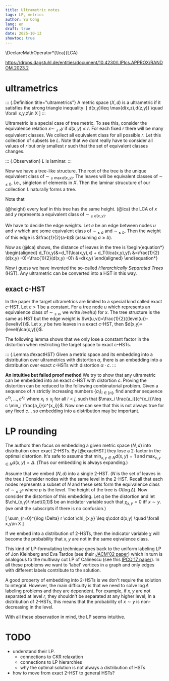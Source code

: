 ```yaml
---
title: Ultrametric notes
tags: LP, metrics
author: Yu Cong
lang: en
draft: true
date: 2025-10-13
showtoc: true
---
```


\DeclareMathOperator*{\lca}{LCA}

<https://drops.dagstuhl.de/entities/document/10.4230/LIPIcs.APPROX/RANDOM.2023.2>

# ultrametrics

::: {.Definition title="ultrametrics"}
A metric space $(X,d)$ is a ultrametric if it satisfies the strong triangle inequality:
\[
    d(x,y)\leq \max\{d(x,z),d(z,y)\} \quad \forall x,y,z\in X
\]
:::

Ultrametric is a special case of tree metric. To see this, consider the equivalence relation $x \sim_{\leq r} y$ if $d(x,y)\leq r$.
For each fixed $r$ there will be many equivalent classes. We collect all equivalent class for all possible $r$. Let this collection of subsets be $L$.
Note that we dont really have to consider all values of $r$ but only smallest $r$ such that the set of equivalent classes changes.

::: {.Observation}
$L$ is laminar.
:::

Now we have a tree-like structure. The root of the tree is the unique equivalent class of $\sim_{\leq \max d(x,y)}$. The leaves will be equivalent classes of $\sim_{\leq 0}$, i.e., singleton of elements in $X$. Then the laminar strucuture of our collection $L$ naturally forms a tree.

Note that 

(@height) every leaf in this tree has the same height.
(@lca) the LCA of $x$ and $y$ represents a equivalent class of $\sim_{\leq d(x,y)}$.

We have to decide the edge weights. Let $e$ be an edge between nodes $u$ and $v$ which are some equivalent class of $\sim_{\leq a}$ and $\sim_{\leq b}$. Then the weight of this edge is $\frac{1}{2}(a-b)$ (assuming $a\geq b$).

Now as (@lca) shows, the distance of leaves in the tree is
\begin{equation*}
\begin{aligned}
    d_T(x,y)&=d_T(\lca(x,y),x) + d_T(\lca(x,y),y)\\
            &=\frac{1}{2}(d(x,y) -0)+\frac{1}{2}(d(x,y) -0)\\
            &=d(x,y)
\end{aligned}
\end{equation*}

Now i guess we have invented the so-called *Hierarchically Separated Trees* (HST). Any ultrametric can be converted into a HST in this way.

## exact $c$-HST

In the paper the target ultrametrics are limited to a special kind called exact $c$-HST. Let $c>1$ be a constant. For a tree node $u$ which represents an equivalence class of $\sim_{\leq x}$, we write $level(u)$ for $x$. The tree structure is the same as HST but the edge weight is $w((u,v))=\frac{1}{2}({level(u)}-{level(v)})$. Let $x,y$ be two leaves in a exact $c$-HST, then $d(x,y)={level(\lca(x,y))}$.

The following lemma shows that we only lose a constant factor in the distortion when restricting the target space to exact $c$-HSTs.

::: {.Lemma #exactHST}
Given a metric space and its embedding into a distribution over ultrametrics with distortion $\alpha$, there is an embedding into a distribution over exact $c$-HSTs with distortion $\alpha\cdot c$.
:::

**An intuitive but failed proof method**
We try to show that any ultrametric can be embedded into an exact $c$-HST with distortion $c$. Proving the distortion can be reduced to the following combinatorial problem.
Given a sequence of $n$ strictly increasing numbers $\{a_i\}_{i\in [n]}$, find another sequence $c^{x_1},\dots, c^{x_n}$ where $x_i\leq x_j$ for all $i<j$, such that $\max_i \frac{a_i}{c^{x_i}}\leq c \min_i \frac{a_i}{c^{x_i}}$.
Now one can see that this is not always true for any fixed $c$... so embedding into a distribution may be important.

# LP rounding

The authors then focus on embedding a given metric space $(N,d)$ into distribution ober exact 2-HSTs. By [@exactHST] they lose a 2-factor in the optimal distortion.
It's safe to assume that $\min_{x,y\in N}d(x,y)=1$ and $\max_{x,y\in N}d(x,y)=\Delta$. (Thus our embedding is always expanding.)

Assume that we embed $(N,d)$ into a single 2-HST. ($N$ is the set of leaves in the tree.)
Consider nodes with the same level in the 2-HST. Recall that each nodes represents a subset of $N$ and these sets form the equivalence class of $\sim_{\leq 2^{p}}$ where $p$ is the level. The height of the tree is $O(\log \Delta)$.
Now consider the distortion of this embedding. Let $q$ be the distortion and let $\chi_{x,y}\in\set{0,1}$ be an incidator variable such that $\chi_{x,y}=0$ iff $x\sim y$. (we omit the subscripts if there is no confusion.)

\[
    \sum_{r=0}^{\log \Delta} r \cdot \chi_{x,y} \leq q\cdot d(x,y) \quad \forall x,y\in X
\]

<!-- For a fixed $r$, the equivalence relation $\sim$ defines a graph $(N,E)$ where $(u,v)\in E$ iff $u\sim v$ (equivalently, $d(u,v)\leq c^r$). -->


If we embed into a distribution of 2-HSTs, then the indicator variable $\chi$ will become the probability that $x,y$ are not in the same eqivalence class.

This kind of LP-formulating technique goes back to the uniform labeling LP of Jon Kleinberg and Eva Tardos (see their [JACM'02 paper](https://www.cs.cornell.edu/home/kleinber/focs99-mrf.pdf)) which in turn is analogous to the multiway cut LP of Călinescu (see this [IPCO'17 paper](https://arxiv.org/pdf/1611.05530)).
In all these problems we want to 'label' vertices in a graph and only edges with different labels contribute to the solution.

A good property of embedding into 2-HSTs is we don't require the solution to integral. However, the main difficulty is that we need to solve $\log \Delta$ labeling problems and they are dependent. For example, if $x,y$ are not separated at level $r$, they shouldn't be separated at any higher level; In a distribution of 2-HSTs, this means that the probability of $x\sim y$ is non-decreasing in the level.

With all these observation in mind, the LP seems intuitive.

# TODO

- understand their LP.
    - connections to CKR relaxation
    - connections to LP hierarchies
    - why the optimal solution is not always a distribution of HSTs
- how to move from exact 2-HST to general HSTs?